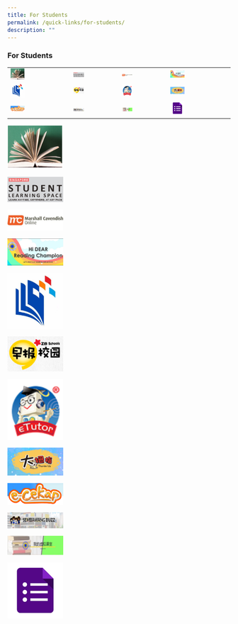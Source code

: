 ```yaml
---
title: For Students
permalink: /quick-links/for-students/
description: ""
---
```

### For Students

|  	|  	|  	|  	|
|---	|---	|---	|---	|
| <a href="https://schoolibrary.moe.edu.sg/sembawangpri/cgi-bin/spydus.exe/MSGTRN/WPAC/HOME"><img style="width:25%" src="/images/OPAC2.png"> 	| <a href="https://vle.learning.moe.edu.sg/login"><img style="width:25%" src="/images/link1.png">  	| <a href="https://www.mconline.sg/LEAD/login/lms_login.aspx"><img style="width:25%" src="/images/link2.png"> 	| <a href="https://sites.google.com/moe.edu.sg/sbpshidear/home"><img style="width:25%" src="/images/link3.png"> 	|
| <a href="https://www.nlb.gov.sg/SearchDiscover/ExploreourPublications/RecommendedReads/ForChildren.aspx"><img style="width:25%" src="/images/link4.png"> 	|  <a href="https://www.zbschools.sg/"><img style="width:25%" src="/images/link5.png">	|  <a href="https://sembawangpri.moe.edu.sg/qql/slot/u508/Quick%20Links/eZhishi.PNG"><img style="width:25%" src="/images/link6.png">	|  <a href="http://www.tuvideos.sg/cos/o.x?c=/ca7_tuvid/user&func=login"><img style="width:25%" src="/images/link7.png">	|
|  <a href="https://www.mtl.moe.edu.sg/ecekap"><img style="width:25%" src="/images/link9.png">	|  <a href="https://go.gov.sg/sbpsbuzz"><img style="width:25%" src="/images/link13.png">	| <a href="https://go.gov.sg/sbpscleclass"><img style="width:25%" src="/images/link11.png"> 	|  <a href="https://forms.gle/tdRBGjDJx2hv7rUu5"><img style="width:25%" src="/images/link12.png">	|

<p><a href="https://schoolibrary.moe.edu.sg/sembawangpri/cgi-bin/spydus.exe/MSGTRN/WPAC/HOME"> 
<img style="width:25%" src="/images/OPAC2.png"> 

<p><a href="https://vle.learning.moe.edu.sg/login"> 
<img style="width:25%" src="/images/link1.png">  
</a></p>


<p><a href="https://www.mconline.sg/LEAD/login/lms_login.aspx"> 
<img style="width:25%" src="/images/link2.png">  
</a></p>


<p><a href="https://sites.google.com/moe.edu.sg/sbpshidear/home"> 
<img style="width:25%" src="/images/link3.png">  
</a></p>


<p><a href="https://www.nlb.gov.sg/SearchDiscover/ExploreourPublications/RecommendedReads/ForChildren.aspx"> 
<img style="width:25%" src="/images/link4.png">  
</a></p>

<p><a href="https://www.zbschools.sg/"> 
<img style="width:25%" src="/images/link5.png">  
</a></p>

<p><a href="https://sembawangpri.moe.edu.sg/qql/slot/u508/Quick%20Links/eZhishi.PNG"> 
<img style="width:25%" src="/images/link6.png">  
</a></p>

<p><a href="http://www.tuvideos.sg/cos/o.x?c=/ca7_tuvid/user&func=login"> 
<img style="width:25%" src="/images/link7.png">  
</a></p>
	
<p><a href="https://www.mtl.moe.edu.sg/ecekap"> 
<img style="width:25%" src="/images/link9.png">  
	
</a></p>

<p><a href="https://go.gov.sg/sbpsbuzz"> 
<img style="width:25%" src="/images/link13.png">  
	
</a></p>


<p><a href="https://go.gov.sg/sbpscleclass"> 
<img style="width:25%" src="/images/link11.png">  
	
</a></p>


<p><a href="https://forms.gle/tdRBGjDJx2hv7rUu5"> 
<img style="width:25%" src="/images/link12.png">  
	
</a></p>